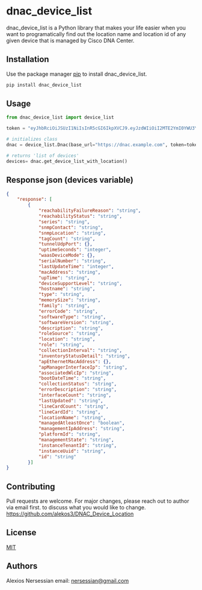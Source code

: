 # dnac_device_list

dnac_device_list is a Python library that makes your life easier when you want to programatically find out 
the location name and location id of any given device that is managed by Cisco DNA Center.

## Installation

Use the package manager [pip](https://pip.pypa.io/en/stable/) to install dnac_device_list.

```bash
pip install dnac_device_list
```

## Usage

```python
from dnac_device_list import device_list

token = "eyJhbRciOiJSUzI1NiIsInR5cGI6IkpXVCJ9.eyJzdWIiOiI2MTE2YmI0YWU3YjUwODZiNTLjMTI5ZjQiLCJhdXRoU291cmNlIjoiaW50ZXJuYWwiLCJ0ZW5hbnROYW1lIjoiVE5UMCIsInJvbGVzIjpbIjYxMTZiYjQ4ZTliNTA4NmI1M2MxMjlmMyJdLCJ0ZW5hbnRJZCI6IjYxMTZiYjQ4ZTliNTA4NmI1M2MxMjlmMSIsImV4cCI6MTY4ODQwMzMxMSwiaWF0IjoxNjg4Mzk5NzExLCJqdGkiOiJhNzliMjgwMC04NjdkLTRiZmQtYWJmMy02NjJiOGUzNmY4OTgiLCJ1c2VybmFtZSI6ImFkbWluIn0.hqvLkQL-07Oiwjy_RzEj5b556nlDiNpIZw-78xmEUu9FLIBuE0bWvoLgmK-2AIdAsB2bbPZ61uDmrE4YK__IINDNl6zeK6NfBGSDCzpJ9VvT_ywnLdqSpGfBArcnGcr2Wwa1DRSmGBn5uF7o0SBcE-K2--KneGsIKjZblCAPD4G1F8QwmL_FgNv6cVI-FMdhLxtYuM2pCYpE23oBmHaSIm-0xyPc71vlQiAYbZ1vnQVx64zdVNA5SPvyAvOZUY5YTixhOU0qw3rcABSk0GbVO8jZlE-QJLuC6hhh5LwM6yDnWPekWS7KPqdhXGTAEzPhxNvnAmZlXrY0nrJFJBpkkg"

# initializes class
dnac = device_list.Dnac(base_url="https://dnac.example.com", token=token, verify=False)

# returns 'list of devices'
devices= dnac.get_device_list_with_location()


```

## Response json (devices variable)
```json
{
	"response": [
		{
			"reachabilityFailureReason": "string",
			"reachabilityStatus": "string",
			"series": "string",
			"snmpContact": "string",
			"snmpLocation": "string",
			"tagCount": "string",
			"tunnelUdpPort": {},
			"uptimeSeconds": "integer",
			"waasDeviceMode": {},
			"serialNumber": "string",
			"lastUpdateTime": "integer",
			"macAddress": "string",
			"upTime": "string",
			"deviceSupportLevel": "string",
			"hostname": "string",
			"type": "string",
			"memorySize": "string",
			"family": "string",
			"errorCode": "string",
			"softwareType": "string",
			"softwareVersion": "string",
			"description": "string",
			"roleSource": "string",
			"location": "string",
			"role": "string",
			"collectionInterval": "string",
			"inventoryStatusDetail": "string",
			"apEthernetMacAddress": {},
			"apManagerInterfaceIp": "string",
			"associatedWlcIp": "string",
			"bootDateTime": "string",
			"collectionStatus": "string",
			"errorDescription": "string",
			"interfaceCount": "string",
			"lastUpdated": "string",
			"lineCardCount": "string",
			"lineCardId": "string",
			"locationName": "string",
			"managedAtleastOnce": "boolean",
			"managementIpAddress": "string",
			"platformId": "string",
			"managementState": "string",
			"instanceTenantId": "string",
			"instanceUuid": "string",
			"id": "string"
		}]
}
```

## Contributing

Pull requests are welcome. For major changes, please reach out to author via email first.
to discuss what you would like to change.
https://github.com/alekos3/DNAC_Device_Location


## License

[MIT](https://choosealicense.com/licenses/mit/)

## Authors
Alexios Nersessian
email: nersessian@gmail.com